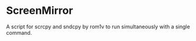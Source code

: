 # ScreenMirror
A script for scrcpy and sndcpy by rom1v to run simultaneously with a single command.
